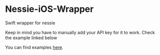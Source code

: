 # Nessie-iOS-Wrapper

Swift wrapper for nessie

Keep in mind you have to manually add your API key for it to work. Check the example linked below

You can find examples [here](https://github.com/nessieisreal/Nessie-iOS-Wrapper/blob/master/Nessie-iOS-Wrapper/NessieTestProj/NSEFunctionalTests.swift).
